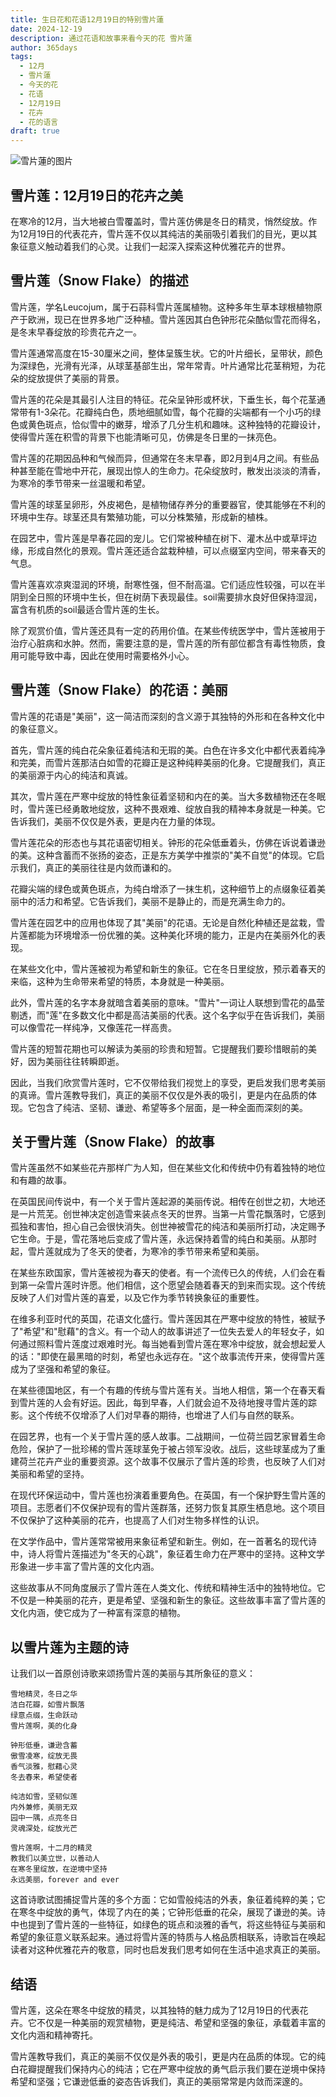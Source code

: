 ```yaml
---
title: 生日花和花语12月19日的特别雪片蓮
date: 2024-12-19
description: 通过花语和故事来看今天的花 雪片蓮
author: 365days
tags:
  - 12月
  - 雪片蓮
  - 今天的花
  - 花语
  - 12月19日
  - 花卉
  - 花的语言
draft: true
---
```



![雪片蓮的图片](#center)


## 雪片莲：12月19日的花卉之美

在寒冷的12月，当大地被白雪覆盖时，雪片莲仿佛是冬日的精灵，悄然绽放。作为12月19日的代表花卉，雪片莲不仅以其纯洁的美丽吸引着我们的目光，更以其象征意义触动着我们的心灵。让我们一起深入探索这种优雅花卉的世界。

## 雪片莲（Snow Flake）的描述

雪片莲，学名Leucojum，属于石蒜科雪片莲属植物。这种多年生草本球根植物原产于欧洲，现已在世界多地广泛种植。雪片莲因其白色钟形花朵酷似雪花而得名，是冬末早春绽放的珍贵花卉之一。

雪片莲通常高度在15-30厘米之间，整体呈簇生状。它的叶片细长，呈带状，颜色为深绿色，光滑有光泽，从球茎基部生出，常年常青。叶片通常比花茎稍短，为花朵的绽放提供了美丽的背景。

雪片莲的花朵是其最引人注目的特征。花朵呈钟形或杯状，下垂生长，每个花茎通常带有1-3朵花。花瓣纯白色，质地细腻如雪，每个花瓣的尖端都有一个小巧的绿色或黄色斑点，恰似雪中的嫩芽，增添了几分生机和趣味。这种独特的花瓣设计，使得雪片莲在积雪的背景下也能清晰可见，仿佛是冬日里的一抹亮色。

雪片莲的花期因品种和气候而异，但通常在冬末早春，即2月到4月之间。有些品种甚至能在雪地中开花，展现出惊人的生命力。花朵绽放时，散发出淡淡的清香，为寒冷的季节带来一丝温暖和希望。

雪片莲的球茎呈卵形，外皮褐色，是植物储存养分的重要器官，使其能够在不利的环境中生存。球茎还具有繁殖功能，可以分株繁殖，形成新的植株。

在园艺中，雪片莲是早春花园的宠儿。它们常被种植在树下、灌木丛中或草坪边缘，形成自然化的景观。雪片莲还适合盆栽种植，可以点缀室内空间，带来春天的气息。

雪片莲喜欢凉爽湿润的环境，耐寒性强，但不耐高温。它们适应性较强，可以在半阴到全日照的环境中生长，但在树荫下表现最佳。soil需要排水良好但保持湿润，富含有机质的soil最适合雪片莲的生长。

除了观赏价值，雪片莲还具有一定的药用价值。在某些传统医学中，雪片莲被用于治疗心脏病和水肿。然而，需要注意的是，雪片莲的所有部位都含有毒性物质，食用可能导致中毒，因此在使用时需要格外小心。

## 雪片莲（Snow Flake）的花语：美丽

雪片莲的花语是"美丽"，这一简洁而深刻的含义源于其独特的外形和在各种文化中的象征意义。

首先，雪片莲的纯白花朵象征着纯洁和无瑕的美。白色在许多文化中都代表着纯净和完美，而雪片莲那洁白如雪的花瓣正是这种纯粹美丽的化身。它提醒我们，真正的美丽源于内心的纯洁和真诚。

其次，雪片莲在严寒中绽放的特性象征着坚韧和内在的美。当大多数植物还在冬眠时，雪片莲已经勇敢地绽放，这种不畏艰难、绽放自我的精神本身就是一种美。它告诉我们，美丽不仅仅是外表，更是内在力量的体现。

雪片莲花朵的形态也与其花语密切相关。钟形的花朵低垂着头，仿佛在诉说着谦逊的美。这种含蓄而不张扬的姿态，正是东方美学中推崇的"美不自觉"的体现。它启示我们，真正的美丽往往是内敛而谦和的。

花瓣尖端的绿色或黄色斑点，为纯白增添了一抹生机，这种细节上的点缀象征着美丽中的活力和希望。它告诉我们，美丽不是静止的，而是充满生命力的。

雪片莲在园艺中的应用也体现了其"美丽"的花语。无论是自然化种植还是盆栽，雪片莲都能为环境增添一份优雅的美。这种美化环境的能力，正是内在美丽外化的表现。

在某些文化中，雪片莲被视为希望和新生的象征。它在冬日里绽放，预示着春天的来临，这种为生命带来希望的特质，本身就是一种美丽。

此外，雪片莲的名字本身就暗含着美丽的意味。"雪片"一词让人联想到雪花的晶莹剔透，而"莲"在多数文化中都是高洁美丽的代表。这个名字似乎在告诉我们，美丽可以像雪花一样纯净，又像莲花一样高贵。

雪片莲的短暂花期也可以解读为美丽的珍贵和短暂。它提醒我们要珍惜眼前的美好，因为美丽往往转瞬即逝。

因此，当我们欣赏雪片莲时，它不仅带给我们视觉上的享受，更启发我们思考美丽的真谛。雪片莲教导我们，真正的美丽不仅仅是外表的吸引，更是内在品质的体现。它包含了纯洁、坚韧、谦逊、希望等多个层面，是一种全面而深刻的美。

## 关于雪片莲（Snow Flake）的故事

雪片莲虽然不如某些花卉那样广为人知，但在某些文化和传统中仍有着独特的地位和有趣的故事。

在英国民间传说中，有一个关于雪片莲起源的美丽传说。相传在创世之初，大地还是一片荒芜。创世神决定创造雪来装点冬天的世界。当第一片雪花飘落时，它感到孤独和害怕，担心自己会很快消失。创世神被雪花的纯洁和美丽所打动，决定赐予它生命。于是，雪花落地后变成了雪片莲，永远保持着雪的纯白和美丽。从那时起，雪片莲就成为了冬天的使者，为寒冷的季节带来希望和美丽。

在某些东欧国家，雪片莲被视为春天的使者。有一个流传已久的传统，人们会在看到第一朵雪片莲时许愿。他们相信，这个愿望会随着春天的到来而实现。这个传统反映了人们对雪片莲的喜爱，以及它作为季节转换象征的重要性。

在维多利亚时代的英国，花语文化盛行。雪片莲因其在严寒中绽放的特性，被赋予了"希望"和"慰藉"的含义。有一个动人的故事讲述了一位失去爱人的年轻女子，如何通过照料雪片莲度过艰难时光。每当她看到雪片莲在寒冷中绽放，就会想起爱人的话："即使在最黑暗的时刻，希望也永远存在。"这个故事流传开来，使得雪片莲成为了坚强和希望的象征。

在某些德国地区，有一个有趣的传统与雪片莲有关。当地人相信，第一个在春天看到雪片莲的人会有好运。因此，每到早春，人们就会迫不及待地搜寻雪片莲的踪影。这个传统不仅增添了人们对早春的期待，也增进了人们与自然的联系。

在园艺界，也有一个关于雪片莲的感人故事。二战期间，一位荷兰园艺家冒着生命危险，保护了一批珍稀的雪片莲球茎免于被占领军没收。战后，这些球茎成为了重建荷兰花卉产业的重要资源。这个故事不仅展示了雪片莲的珍贵，也反映了人们对美丽和希望的坚持。

在现代环保运动中，雪片莲也扮演着重要角色。在英国，有一个保护野生雪片莲的项目。志愿者们不仅保护现有的雪片莲群落，还努力恢复其原生栖息地。这个项目不仅保护了这种美丽的花卉，也提高了人们对生物多样性的认识。

在文学作品中，雪片莲常常被用来象征希望和新生。例如，在一首著名的现代诗中，诗人将雪片莲描述为"冬天的心跳"，象征着生命力在严寒中的坚持。这种文学形象进一步丰富了雪片莲的文化内涵。

这些故事从不同角度展示了雪片莲在人类文化、传统和精神生活中的独特地位。它不仅是一种美丽的花卉，更是希望、坚强和新生的象征。这些故事丰富了雪片莲的文化内涵，使它成为了一种富有深意的植物。

## 以雪片莲为主题的诗

让我们以一首原创诗歌来颂扬雪片莲的美丽与其所象征的意义：

```
雪地精灵，冬日之华
洁白花瓣，如雪片飘落
绿意点缀，生命跃动
雪片莲啊，美的化身

钟形低垂，谦逊含蓄
傲雪凌寒，绽放无畏
香气淡雅，慰藉心灵
冬去春来，希望使者

纯洁如雪，坚韧似莲
内外兼修，美丽无双
园中一隅，点亮冬日
灵魂深处，绽放光芒

雪片莲啊，十二月的精灵
教我们以美立世，以善动人
在寒冬里绽放，在逆境中坚持
永远美丽，forever and ever
```

这首诗歌试图捕捉雪片莲的多个方面：它如雪般纯洁的外表，象征着纯粹的美；它在寒冬中绽放的勇气，体现了内在的美；它钟形低垂的花朵，展现了谦逊的美。诗中也提到了雪片莲的一些特征，如绿色的斑点和淡雅的香气，将这些特征与美丽和希望的象征意义联系起来。通过将雪片莲的特质与人格品质相联系，诗歌旨在唤起读者对这种优雅花卉的敬意，同时也启发我们思考如何在生活中追求真正的美丽。

## 结语

雪片莲，这朵在寒冬中绽放的精灵，以其独特的魅力成为了12月19日的代表花卉。它不仅是一种美丽的观赏植物，更是纯洁、希望和坚强的象征，承载着丰富的文化内涵和精神寄托。

雪片莲教导我们，真正的美丽不仅仅是外表的吸引，更是内在品质的体现。它的纯白花瓣提醒我们保持内心的纯洁；它在严寒中绽放的勇气启示我们要在逆境中保持希望和坚强；它谦逊低垂的姿态告诉我们，真正的美丽常常是内敛而深邃的。
